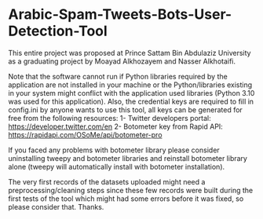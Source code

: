 # Arabic-Spam-Tweets-Bots-User-Detection-Tool
This entire project was proposed at Prince Sattam Bin Abdulaziz University as a graduating project by Moayad Alkhozayem and Nasser Alkhotaifi.

Note that the software cannot run if Python libraries required by the application are not
installed in your machine or the Python/libraries existing in your system might conflict with the application used libraries (Python 3.10 was used for this application).
Also, the credential keys are required to fill in config.ini by anyone wants to use this tool, all keys can be generated for free from the following resources:
1- Twitter developers portal: https://developer.twitter.com/en
2- Botometer key from Rapid API: https://rapidapi.com/OSoMe/api/botometer-pro

If you faced any problems with botometer library please consider uninstalling tweepy and botometer libraries and reinstall botometer library alone (tweepy will automatically install with botometer installation).

The very first records of the datasets uploaded might need a preprocessing/cleaning steps since these few records were built during the first tests of the tool which might had some errors before it was fixed, so please consider that.
Thanks.
